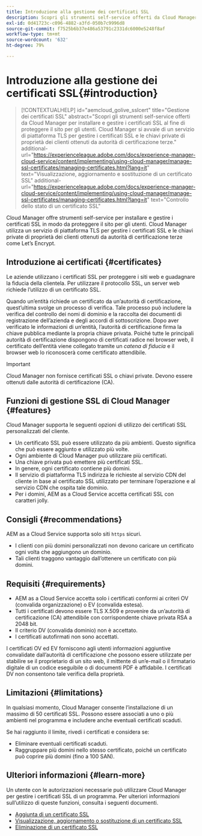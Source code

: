 ```yaml
---
title: Introduzione alla gestione dei certificati SSL
description: Scopri gli strumenti self-service offerti da Cloud Manager per l’installazione dei certificati SSL.
exl-id: 0d41723c-c096-4882-a3fd-050b7c9996d8
source-git-commit: f7525b6b37e486a53791c2331dc6000e5248f8af
workflow-type: tm+mt
source-wordcount: '632'
ht-degree: 79%

---
```



# Introduzione alla gestione dei certificati SSL{#introduction}

>[!CONTEXTUALHELP]
>id="aemcloud_golive_sslcert"
>title="Gestione dei certificati SSL"
>abstract="Scopri gli strumenti self-service offerti da Cloud Manager per installare e gestire i certificati SSL al fine di proteggere il sito per gli utenti. Cloud Manager si avvale di un servizio di piattaforma TLS per gestire i certificati SSL e le chiavi private di proprietà dei clienti ottenuti da autorità di certificazione terze."
>additional-url="https://experienceleague.adobe.com/docs/experience-manager-cloud-service/content/implementing/using-cloud-manager/manage-ssl-certificates/managing-certificates.html?lang=it" text="Visualizzazione, aggiornamento e sostituzione di un certificato SSL"
>additional-url="https://experienceleague.adobe.com/docs/experience-manager-cloud-service/content/implementing/using-cloud-manager/manage-ssl-certificates/managing-certificates.html?lang=it" text="Controllo dello stato di un certificato SSL"

Cloud Manager offre strumenti self-service per installare e gestire i certificati SSL in modo da proteggere il sito per gli utenti. Cloud Manager utilizza un servizio di piattaforma TLS per gestire i certificati SSL e le chiavi private di proprietà dei clienti ottenuti da autorità di certificazione terze come Let’s Encrypt.

## Introduzione ai certificati {#certificates}

Le aziende utilizzano i certificati SSL per proteggere i siti web e guadagnare la fiducia della clientela. Per utilizzare il protocollo SSL, un server web richiede l’utilizzo di un certificato SSL.

Quando un’entità richiede un certificato da un’autorità di certificazione, quest’ultima svolge un processo di verifica. Tale processo può includere la verifica del controllo dei nomi di dominio e la raccolta dei documenti di registrazione dell’azienda e degli accordi di sottoscrizione. Dopo aver verificato le informazioni di un’entità, l’autorità di certificazione firma la chiave pubblica mediante la propria chiave privata. Poiché tutte le principali autorità di certificazione dispongono di certificati radice nei browser web, il certificato dell’entità viene collegato tramite un *catena di fiducia* e il browser web lo riconoscerà come certificato attendibile.

>[!IMPORTANT]
>
>Cloud Manager non fornisce certificati SSL o chiavi private. Devono essere ottenuti dalle autorità di certificazione (CA).

## Funzioni di gestione SSL di Cloud Manager {#features}

Cloud Manager supporta le seguenti opzioni di utilizzo dei certificati SSL personalizzati del cliente.

* Un certificato SSL può essere utilizzato da più ambienti. Questo significa che può essere aggiunto e utilizzato più volte.
* Ogni ambiente di Cloud Manager può utilizzare più certificati.
* Una chiave privata può emettere più certificati SSL.
* In genere, ogni certificato contiene più domini.
* Il servizio di piattaforma TLS indirizza le richieste al servizio CDN del cliente in base al certificato SSL utilizzato per terminare l’operazione e al servizio CDN che ospita tale dominio.
* Per i domini, AEM as a Cloud Service accetta certificati SSL con caratteri jolly.

## Consigli {#recommendations}

AEM as a Cloud Service supporta solo siti `https` sicuri.

* I clienti con più domini personalizzati non devono caricare un certificato ogni volta che aggiungono un dominio.
* Tali clienti traggono vantaggio dall’ottenere un certificato con più domini.

## Requisiti {#requirements}

* AEM as a Cloud Service accetta solo i certificati conformi ai criteri OV (convalida organizzazione) o EV (convalida estesa).
* Tutti i certificati devono essere TLS X.509 e provenire da un’autorità di certificazione (CA) attendibile con corrispondente chiave privata RSA a 2048 bit.
* Il criterio DV (convalida dominio) non è accettato.
* I certificati autofirmati non sono accettati.

I certificati OV ed EV forniscono agli utenti informazioni aggiuntive convalidate dall’autorità di certificazione che possono essere utilizzate per stabilire se il proprietario di un sito web, il mittente di un’e-mail o il firmatario digitale di un codice eseguibile o di documenti PDF è affidabile. I certificati DV non consentono tale verifica della proprietà.

## Limitazioni {#limitations}

In qualsiasi momento, Cloud Manager consente l’installazione di un massimo di 50 certificati SSL. Possono essere associati a uno o più ambienti nel programma e includere anche eventuali certificati scaduti.

Se hai raggiunto il limite, rivedi i certificati e considera se:

* Eliminare eventuali certificati scaduti.
* Raggruppare più domini nello stesso certificato, poiché un certificato può coprire più domini (fino a 100 SAN).

## Ulteriori informazioni {#learn-more}

Un utente con le autorizzazioni necessarie può utilizzare Cloud Manager per gestire i certificati SSL di un programma. Per ulteriori informazioni sull’utilizzo di queste funzioni, consulta i seguenti documenti.

* [Aggiunta di un certificato SSL](/help/implementing/cloud-manager/managing-ssl-certifications/add-ssl-certificate.md)
* [Visualizzazione, aggiornamento o sostituzione di un certificato SSL](/help/implementing/cloud-manager/managing-ssl-certifications/managing-certificates.md)
* [Eliminazione di un certificato SSL](/help/implementing/cloud-manager/managing-ssl-certifications/managing-certificates.md)
